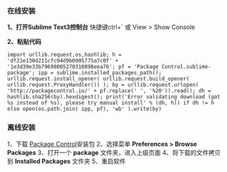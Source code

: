 ### **在线安装**
**1、打开Sublime Text3控制台**
快捷键ctrl+` 或 View > Show Console

**2、粘贴代码**
```
import urllib.request,os,hashlib; h = 'df21e130d211cfc94d9b0905775a7c0f' + '1e3d39e33b79698005270310898eea76'; pf = 'Package Control.sublime-package'; ipp = sublime.installed_packages_path(); urllib.request.install_opener( urllib.request.build_opener( urllib.request.ProxyHandler()) ); by = urllib.request.urlopen( 'http://packagecontrol.io/' + pf.replace(' ', '%20')).read(); dh = hashlib.sha256(by).hexdigest(); print('Error validating download (got %s instead of %s), please try manual install' % (dh, h)) if dh != h else open(os.path.join( ipp, pf), 'wb' ).write(by)
```
### **离线安装**
1、下载 [Package Control](https://packagecontrol.io/Package%20Control.sublime-package)安装包 
2、选择菜单 **Preferences > Browse Packages**
3、打开一个 **package** 文件夹，进入上级页面
4、将下载的文件拷贝到 **Installed Packages** 文件夹
5、重启软件
